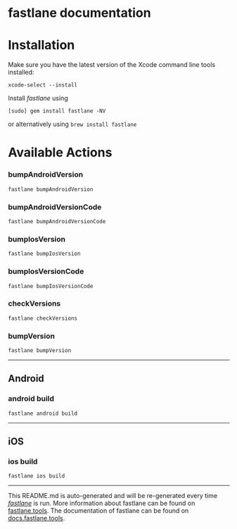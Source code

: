 fastlane documentation
================
# Installation

Make sure you have the latest version of the Xcode command line tools installed:

```
xcode-select --install
```

Install _fastlane_ using
```
[sudo] gem install fastlane -NV
```
or alternatively using `brew install fastlane`

# Available Actions
### bumpAndroidVersion
```
fastlane bumpAndroidVersion
```

### bumpAndroidVersionCode
```
fastlane bumpAndroidVersionCode
```

### bumpIosVersion
```
fastlane bumpIosVersion
```

### bumpIosVersionCode
```
fastlane bumpIosVersionCode
```

### checkVersions
```
fastlane checkVersions
```

### bumpVersion
```
fastlane bumpVersion
```


----

## Android
### android build
```
fastlane android build
```


----

## iOS
### ios build
```
fastlane ios build
```


----

This README.md is auto-generated and will be re-generated every time [_fastlane_](https://fastlane.tools) is run.
More information about fastlane can be found on [fastlane.tools](https://fastlane.tools).
The documentation of fastlane can be found on [docs.fastlane.tools](https://docs.fastlane.tools).
